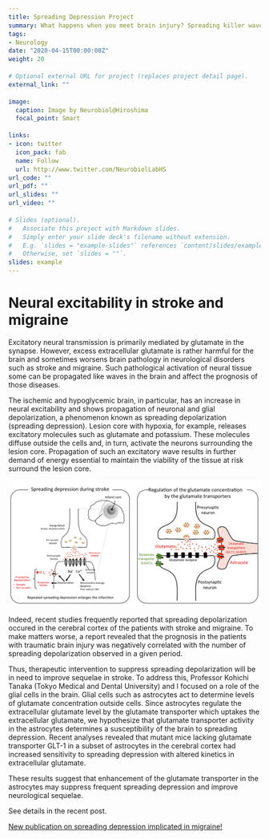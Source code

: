 ```yaml
---
title: Spreading Depression Project
summary: What happens when you meet brain injury? Spreading killer waves of neural excitation is under investigation.
tags:
- Neurology
date: "2020-04-15T00:00:00Z"
weight: 20

# Optional external URL for project (replaces project detail page).
external_link: ""

image:
  caption: Image by Neurobiol@Hiroshima
  focal_point: Smart

links:
- icon: twitter
  icon_pack: fab
  name: Follow
  url: http://www.twitter.com/NeurobiolLabHS
url_code: ""
url_pdf: ""
url_slides: ""
url_video: ""

# Slides (optional).
#   Associate this project with Markdown slides.
#   Simply enter your slide deck's filename without extension.
#   E.g. `slides = "example-slides"` references `content/slides/example-slides.md`.
#   Otherwise, set `slides = ""`.
slides: example
---
```

# Neural excitability in stroke and migraine

Excitatory neural transmission is primarily mediated by glutamate in the synapse. However, excess extracellular glutamate is rather harmful for the brain and sometimes worsens brain pathology in neurological disorders such as stroke and migraine. Such pathological activation of neural tissue some can be propagated like waves in the brain and affect the prognosis of those diseases.

The ischemic and hypoglycemic brain, in particular, has an increase in neural excitability and shows propagation of neuronal and glial depolarization, a phenomenon known as spreading depolarization (spreading depression). Lesion core with hypoxia, for example, releases excitatory molecules such as glutamate and potassium. These molecules diffuse outside the cells and, in turn, activate the neurons surrounding the lesion core. Propagation of such an excitatory wave results in further demand of energy essential to maintain the viability of the tissue at risk surround the lesion core.

![Spreading depolarization as killer wave](details.png)

Indeed, recent studies frequently reported that spreading depolarization occured in the cerebral cortex of the patients with stroke and migraine. To make matters worse, a report revealed that the prognosis in the patients with traumatic brain injury was negatively correlated with the number of spreading depolarization observed in a given period.

Thus, therapeutic intervention to suppress spreading depolarization will be in need to improve sequelae in stroke. To address this, Professor Kohichi Tanaka (Tokyo Medical and Dental University) and I focused on a role of the glial cells in the brain. Glial cells such as astrocytes act to determine levels of glutamate concentration outside cells. Since astrocytes regulate the extracellular glutamate level by the glutamate transporter which uptakes the extracellular glutamate, we hypothesize that glutamate transporter activity in the astrocytes determines a susceptibility of the brain to spreading depression. Recent analyses revealed that mutant mice lacking glutamate transporter GLT-1 in a subset of astrocytes in the cerebral cortex had increased sensitivity to spreading depression with altered kinetics in extracellular glutamate. 

These results suggest that enhancement of the glutamate transporter in the astrocytes may suppress frequent spreading depression and improve neurological sequelae.

See details in the recent post.

[New publication on spreading depression implicated in migraine!](https://neurobio.hiroshima-u.ac.jp/en/post/20200626/)

